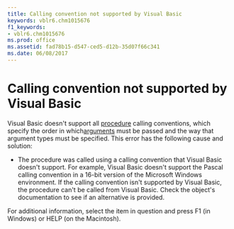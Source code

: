 ```yaml
---
title: Calling convention not supported by Visual Basic
keywords: vblr6.chm1015676
f1_keywords:
- vblr6.chm1015676
ms.prod: office
ms.assetid: fad78b15-d547-ced5-d12b-35d07f66c341
ms.date: 06/08/2017
---
```



# Calling convention not supported by Visual Basic

Visual Basic doesn't support all [procedure](../../Glossary/vbe-glossary.md#procedure) calling conventions, which specify the order in which[arguments](../../Glossary/vbe-glossary.md#argument) must be passed and the way that argument types must be specified. This error has the following cause and solution:



- The procedure was called using a calling convention that Visual Basic doesn't support. For example, Visual Basic doesn't support the Pascal calling convention in a 16-bit version of the Microsoft Windows environment. If the calling convention isn't supported by Visual Basic, the procedure can't be called from Visual Basic. Check the object's documentation to see if an alternative is provided.
    

For additional information, select the item in question and press F1 (in Windows) or HELP (on the Macintosh).

